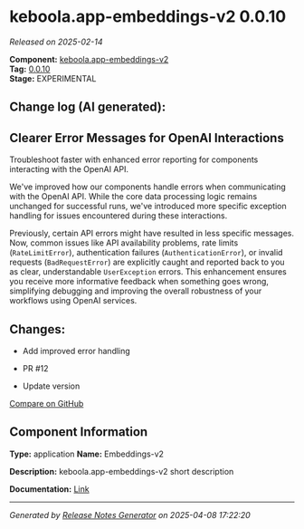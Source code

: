 #  keboola.app-embeddings-v2 0.0.10

_Released on 2025-02-14_

**Component:** [keboola.app-embeddings-v2](https://github.com/keboola/component-embeddings-v2)  
**Tag:** [0.0.10](https://github.com/keboola/component-embeddings-v2/releases/tag/0.0.10)  
**Stage:** EXPERIMENTAL


## Change log (AI generated):
## Clearer Error Messages for OpenAI Interactions
Troubleshoot faster with enhanced error reporting for components interacting with the OpenAI API.

We've improved how our components handle errors when communicating with the OpenAI API. While the core data processing logic remains unchanged for successful runs, we've introduced more specific exception handling for issues encountered during these interactions.

Previously, certain API errors might have resulted in less specific messages. Now, common issues like API availability problems, rate limits (`RateLimitError`), authentication failures (`AuthenticationError`), or invalid requests (`BadRequestError`) are explicitly caught and reported back to you as clear, understandable `UserException` errors. This enhancement ensures you receive more informative feedback when something goes wrong, simplifying debugging and improving the overall robustness of your workflows using OpenAI services.



## Changes:



- Add improved error handling 






- PR #12 




- Update version 



[Compare on GitHub](https://github.com/keboola/component-embeddings-v2/compare/0.0.9...0.0.10)



## Component Information
**Type:** application
**Name:** Embeddings-v2

**Description:** keboola.app-embeddings-v2 short description


**Documentation:** [Link](https://github.com/keboola/component-embeddings-v2/blob/master/README.md)



---
_Generated by [Release Notes Generator](https://github.com/keboola/release-notes-generator)
on 2025-04-08 17:22:20_